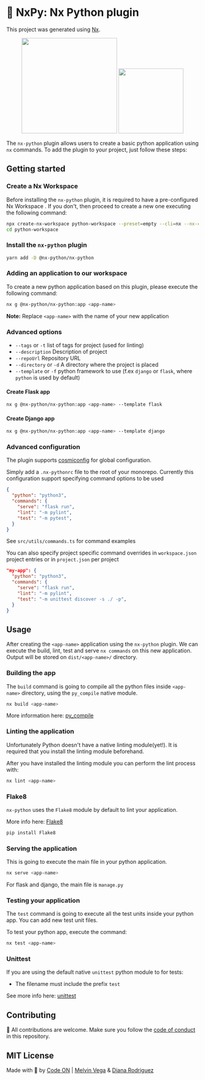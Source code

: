 # 🐍 NxPy: Nx Python plugin

This project was generated using [Nx](https://nx.dev).

<p align="center">
  <img src="https://raw.githubusercontent.com/nrwl/nx/master/images/nx-logo.png" width="250">
  <img src="https://upload.wikimedia.org/wikipedia/commons/thumb/c/c3/Python-logo-notext.svg/240px-Python-logo-notext.svg.png" width="170"/>
</p>

The `nx-python` plugin allows users to create a basic python application using `nx` commands. To add the plugin to your project, just follow these steps:

## Getting started

### Create a Nx Workspace

Before installing the `nx-python` plugin, it is required to have a pre-configured Nx Workspace . If you don't, then proceed to create a new one executing the following command:

```bash
npx create-nx-workspace python-workspace --preset=empty --cli=nx --nx-cloud true
cd python-workspace
```

### Install the `nx-python` plugin

```bash
yarn add -D @nx-python/nx-python
```

### Adding an application to our workspace

To create a new python application based on this plugin, please execute the following command:

```bash
nx g @nx-python/nx-python:app <app-name>
```

**Note:** Replace `<app-name>` with the name of your new application

### Advanced options

* `--tags` or `-t` list of tags for project (used for linting)
* `--description` Description of project
* `--repoUrl` Repository URL
* `--directory` or `-d` A directory where the project is placed
* `--template` or `-f` python framework to use (f.ex `django` or `flask`, where `python` is used by default)

#### Create Flask app

```bash
nx g @nx-python/nx-python:app <app-name> --template flask
```

#### Create Django app

```bash
nx g @nx-python/nx-python:app <app-name> --template django
```

### Advanced configuration

The plugin supports [cosmiconfig](https://www.npmjs.com/package/cosmiconfig) for global configuration.

Simply add a `.nx-pythonrc` file to the root of your monorepo.
Currently this configuration support specifying command options to be used

```json
{
  "python": "python3",
  "commands": {
    "serve": "flask run",
    "lint": "-m pylint",
    "test": "-m pytest",
  }
}
```

See `src/utils/commands.ts` for command examples

You can also specify project specific command overrides in `workspace.json` project entries or in `project.json` per project

```json
"my-app": {
  "python": "python3",
  "commands": {
    "serve": "flask run",
    "lint": "-m pylint",
    "test": "-m unittest discover -s ./ -p",
  }
}
```

## Usage

After creating the `<app-name>` application using the `nx-python` plugin. We can execute the build, lint, test and serve `nx commands` on this new application. Output will be stored on `dist/<app-name>/` directory.

### Building the app

The `build` command is going to compile all the python files inside `<app-name>` directory, using the `py_compile` native module.

```bash
nx build <app-name>
```

More information here: [py_compile](https://docs.python.org/3/library/py_compile.html)

### Linting the application

Unfortunately Python doesn't have a native linting module(yet!).
It is required that you install the linting module beforehand.

After you have installed the linting module you can perform the lint process with:

```bash
nx lint <app-name>
```

### Flake8

`nx-python` uses the `Flake8` module by default to lint your application.

More info here: [Flake8](https://flake8.pycqa.org/en/latest/)

```bash
pip install Flake8
```

### Serving the application

This is going to execute the main file in your python application.

```bash
nx serve <app-name>
```

For flask and django, the main file is `manage.py`

### Testing your application

The `test` command is going to execute all the test units inside your python app. You can add new test unit files.

To test your python app, execute the command:

```bash
nx test <app-name>
```

### Unittest

If you are using the default native `unittest` python module to for tests:

* The filename must include the prefix `test`

See more info here: [unittest](https://docs.python.org/3/library/unittest.html)

## Contributing

🐍  All contributions are welcome. Make sure you follow the [code of conduct](CODE_OF_CONDUCT.md) in this repository.

## MIT License

Made with 💜 by [Code ON](https://codeon.rocks) | [Melvin Vega](https://github.com/melveg) & [Diana Rodriguez](https://github.com/sponsors/alphacentauri82)

